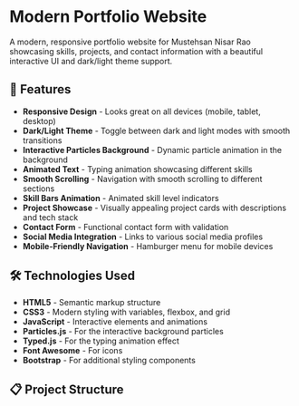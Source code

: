 # Modern Portfolio Website

A modern, responsive portfolio website for Mustehsan Nisar Rao showcasing skills, projects, and contact information with a beautiful interactive UI and dark/light theme support.



## 🚀 Features

- **Responsive Design** - Looks great on all devices (mobile, tablet, desktop)
- **Dark/Light Theme** - Toggle between dark and light modes with smooth transitions
- **Interactive Particles Background** - Dynamic particle animation in the background
- **Animated Text** - Typing animation showcasing different skills
- **Smooth Scrolling** - Navigation with smooth scrolling to different sections
- **Skill Bars Animation** - Animated skill level indicators
- **Project Showcase** - Visually appealing project cards with descriptions and tech stack
- **Contact Form** - Functional contact form with validation
- **Social Media Integration** - Links to various social media profiles
- **Mobile-Friendly Navigation** - Hamburger menu for mobile devices

## 🛠️ Technologies Used

- **HTML5** - Semantic markup structure
- **CSS3** - Modern styling with variables, flexbox, and grid
- **JavaScript** - Interactive elements and animations
- **Particles.js** - For the interactive background particles
- **Typed.js** - For the typing animation effect
- **Font Awesome** - For icons
- **Bootstrap** - For additional styling components

## 📋 Project Structure
